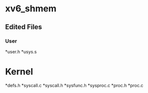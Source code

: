 # xv6_shmem
## Edited Files
### User
  *user.h
  *usys.s
# Kernel
  *defs.h
  *syscall.c
  *syscall.h
  *sysfunc.h
  *sysproc.c
  *proc.h
  *proc.c
